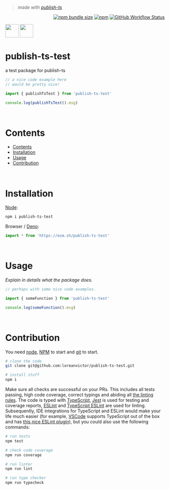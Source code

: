 > _made with [publish-ts](https://github.com/trcps/publish-ts)_

<div align="right">

[![npm bundle size](https://img.shields.io/bundlephobia/minzip/publish-ts-test@latest?color=black&label=&style=flat-square)](https://bundlephobia.com/package/publish-ts-test@latest)
[![npm](https://img.shields.io/npm/v/publish-ts-test?color=black&label=&style=flat-square)](https://www.npmjs.com/package/publish-ts-test)
[![GitHub Workflow Status](https://img.shields.io/github/actions/workflow/status/loreanvictor/publish-ts-test/coverage.yml?label=&style=flat-square)](https://github.com/loreanvictor/publish-ts-test/actions/workflows/coverage.yml)

</div>

<img src="./logo-dark.svg#gh-light-mode-only" height="42px"/>
<img src="./logo-light.svg#gh-light-mode-only" height="42px"/>

# publish-ts-test

a test package for publish-ts

```js
// a nice code example here
// would be pretty nice!

import { publishTsTest } from 'publish-ts-test'

console.log(publishTsTest().msg)
```

<br>

# Contents

- [Contents](#contents)
- [Installation](#installation)
- [Usage](#usage)
- [Contribution](#contribution)

<br>

# Installation

[Node](https://nodejs.org/en/):

```bash
npm i publish-ts-test
```

Browser / [Deno](https://deno.land):

```js
import * from 'https://esm.sh/publish-ts-test'
```

<br>

# Usage

_Explain in details what the package does._

```js
// perhaps with some nice code examples.

import { someFunction } from 'publish-ts-test'

console.log(someFunction().msg)
```

<br>

# Contribution

You need [node](https://nodejs.org/en/), [NPM](https://www.npmjs.com) to start and [git](https://git-scm.com) to start.

```bash
# clone the code
git clone git@github.com:loreanvictor/publish-ts-test.git
```
```bash
# install stuff
npm i
```

Make sure all checks are successful on your PRs. This includes all tests passing, high code coverage, correct typings and abiding all [the linting rules](https://github.com/loreanvictor/publish-ts-test/blob/main/.eslintrc). The code is typed with [TypeScript](https://www.typescriptlang.org), [Jest](https://jestjs.io) is used for testing and coverage reports, [ESLint](https://eslint.org) and [TypeScript ESLint](https://typescript-eslint.io) are used for linting. Subsequently, IDE integrations for TypeScript and ESLint would make your life much easier (for example, [VSCode](https://code.visualstudio.com) supports TypeScript out of the box and has [this nice ESLint plugin](https://marketplace.visualstudio.com/items?itemName=dbaeumer.vscode-eslint)), but you could also use the following commands:

```bash
# run tests
npm test
```
```bash
# check code coverage
npm run coverage
```
```bash
# run linter
npm run lint
```
```bash
# run type checker
npm run typecheck
```
